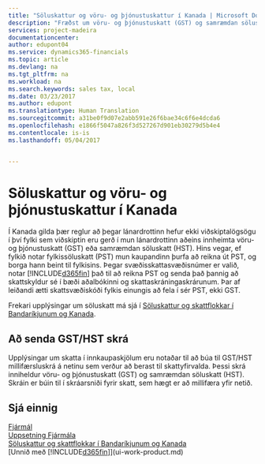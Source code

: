 ```yaml
---
title: "Söluskattur og vöru- og þjónustuskattur í Kanada | Microsoft Docs"
description: "Fræðst um vöru- og þjónustuskatt (GST) og samræmdan söluskatt (HST)."
services: project-madeira
documentationcenter: 
author: edupont04
ms.service: dynamics365-financials
ms.topic: article
ms.devlang: na
ms.tgt_pltfrm: na
ms.workload: na
ms.search.keywords: sales tax, local
ms.date: 03/23/2017
ms.author: edupont
ms.translationtype: Human Translation
ms.sourcegitcommit: a31be0f9d07e2abb591e26f6bae34c6f6e4dcda6
ms.openlocfilehash: e1866f5047a826f3d527267d901eb30279d5b4e4
ms.contentlocale: is-is
ms.lasthandoff: 05/04/2017


---
```

# <a name="sales-tax-and-goods-and-services-tax-in-canada"></a>Söluskattur og vöru- og þjónustuskattur í Kanada
Í Kanada gilda þær reglur að þegar lánardrottinn hefur ekki viðskiptalögsögu í því fylki sem viðskiptin eru gerð í mun lánardrottinn aðeins innheimta vöru- og þjónustuskatt (GST) eða samræmdan söluskatt (HST). Hins vegar, ef fylkið notar fylkissöluskatt (PST) mun kaupandinn þurfa að reikna út PST, og borga hann beint til fylkisins. Þegar svæðisskattasvæðisnúmer er valið, notar [!INCLUDE[d365fin](includes/d365fin_md.md)] það til að reikna PST og senda það þannig að skattskyldur sé í bæði aðalbókinni og skattaskráningaskrárunum. Þar af leiðandi ætti skattsvæðiskóði fylkis einungis að fela í sér PST, ekki GST.  

Frekari upplýsingar um söluskatt má sjá í [Söluskattur og skattflokkar í Bandaríkjunum og Kanada](us-finance-sales-tax.md).  

## <a name="submitting-the-gsthst-file"></a>Að senda GST/HST skrá
Upplýsingar um skatta í innkaupaskjölum eru notaðar til að búa til GST/HST millifærsluskrá á netinu sem verður að berast til skattyfirvalda. Þessi skrá inniheldur vöru- og þjónustuskatt (GST) og samræmdan söluskatt (HST). Skráin er búin til í skráarsniði fyrir skatt, sem hægt er að millifæra yfir netið.  

## <a name="see-also"></a>Sjá einnig
[Fjármál](finance.md)  
[Uppsetning Fjármála](finance-setup-finance.md)  
[Söluskattur og skattflokkar í Bandaríkjunum og Kanada](us-finance-sales-tax.md)  
[Unnið með [!INCLUDE[d365fin](includes/d365fin_md.md)]](ui-work-product.md)

